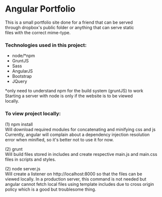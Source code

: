 Angular Portfolio
=================
This is a small portfolio site done for a friend that can be served  
through dropbox's public folder or anything that can serve static  
files with the correct mime-type.  
  
### Technologies used in this project: ###
- node/\*npm
- GruntJS
- Sass
- AngularJS
- Bootstrap
- JQuery
  
\*only need to understand npm for the build system (gruntJS) to work  
  Starting a server with node is only if the website is to be viewed  
  locally.  
  
### To view project locally: ###
(1) npm install  
Will download required modules for concatenating and minifying css and js  
Currently, angular will complain about a dependency injection resolution  
error when minified, so it's better not to use it for now.  
  
(2) grunt  
Will build files stored in includes and create respective main.js and main.css  
files in scripts and styles.  
  
(2) node server.js  
Will create a listener on http://localhost:8000 so that the files can be  
viewed locally. In a production server, this command is not needed but  
angular cannot fetch local files using template includes due to cross origin  
policy which is a good but troublesome thing.  

